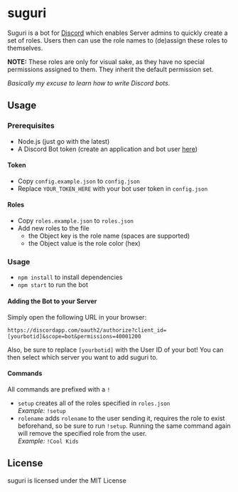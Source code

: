 # suguri

Suguri is a bot for [Discord](https://discordapp.com) which enables Server admins to quickly create a set of roles. Users
then can use the role names to (de)assign these roles to themselves.

**NOTE:** These roles are only for visual sake, as they have no special permissions assigned to them. They inherit the default permission set.

_Basically my excuse to learn how to write Discord bots._

## Usage

### Prerequisites

* Node.js (just go with the latest)
* A Discord Bot token (create an application and bot user [here](https://discordapp.com/developers/applications/me))

#### Token

* Copy `config.example.json` to `config.json`
* Replace `YOUR_TOKEN_HERE` with your bot user token in `config.json`

#### Roles

* Copy `roles.example.json` to `roles.json`
* Add new roles to the file
  * the Object key is the role name (spaces are supported)
  * the Object value is the role color (hex)

### Usage

* `npm install` to install dependencies
* `npm start` to run the bot

#### Adding the Bot to your Server

Simply open the following URL in your browser:

```
https://discordapp.com/oauth2/authorize?client_id=[yourbotid]&scope=bot&permissions=40001200
```

Also, be sure to replace `[yourbotid]` with the User ID of your bot! You can then select which server you want to add suguri to.

#### Commands

All commands are prefixed with a `!`

* `setup` creates all of the roles specified in `roles.json`  
  _Example:_ `!setup`
* `rolename` adds `rolename` to the user sending it, requires the role to exist beforehand, so be sure to run `!setup`. Running the same command again will remove the specified role from the user.  
  _Example:_ `!Cool Kids`

## License

suguri is licensed under the MIT License
